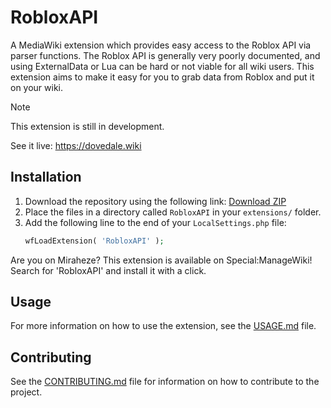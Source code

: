 # RobloxAPI

A MediaWiki extension which provides easy access to the Roblox API via parser functions. The Roblox API is generally
very poorly documented, and using ExternalData or Lua can be hard or not viable for all wiki users. This extension aims
to make it easy for you to grab data from Roblox and put it on your wiki.

> [!NOTE]
> This extension is still in development.

See it live: https://dovedale.wiki

## Installation

1. Download the repository using the following
   link: [Download ZIP](https://github.com/dovedalewiki/mediawiki-extensions-RobloxAPI/archive/master.zip)
2. Place the files in a directory called `RobloxAPI` in your `extensions/` folder.
2. Add the following line to the end of your `LocalSettings.php` file:
    ```php
    wfLoadExtension( 'RobloxAPI' );
    ```

Are you on Miraheze? This extension is available on Special:ManageWiki! Search for 'RobloxAPI' and install it with a
click.

## Usage

For more information on how to use the extension, see the [USAGE.md](USAGE.md) file.

## Contributing

See the [CONTRIBUTING.md](CONTRIBUTING.md) file for information on how to contribute to the project.

